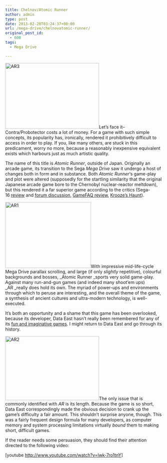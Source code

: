 ```yaml
---
title: Chelnov/Atomic Runner
author: admin
type: post
date: 2013-02-28T03:24:37+00:00
url: /mega-drive/chelnovatomic-runner/
original_post_id:
  - 600
tags:
  - Mega Drive

---
```

[<img class="alignleft size-medium wp-image-602" alt="AR3" src="http://jumpnshoot9000.com/wp-content/uploads/2013/02/AR3-300x210.gif" width="300" height="210" />][1]Let&#8217;s face it&#8211;Contra/Probotector costs a lot of money. For a game with such simple concepts, its popularity has, ironically, rendered it prohibitively difficult to access in order to play. If you, like many others, are stuck in this predicament, worry no more, because a reasonably inexpensive equivalent exists which harbours just as much artistic quality.

The name of this title is _Atomic Runner_, outside of Japan. Originally an arcade game, its transition to the Sega _Mega Drive_ saw it undergo a host of changes both in form and in substance. Both _Atomic Runner_&#8216;s game-play and plot were altered (supposedly for the startling similarity that the original Japanese arcade game bore to the Chernobyl nuclear-reactor meltdown), but this rendered it a far superior game according to the critics (Sega-16 [review][2] and [forum discussion][3], [GameFAQ review][4], [Krooze&#8217;s Haunt][5]).

[<img class="alignright size-full wp-image-604" alt="AR1" src="http://jumpnshoot9000.com/wp-content/uploads/2013/02/AR1.png" width="274" height="211" />][6]With impressive mid-life-cycle Mega Drive parallax scrolling, and large (if only _slightly_ repetitive), colourful backgrounds and bosses, _Atomic Runner _sports very solid game-play. Against many run-and-gun games (and indeed many shoot&#8217;em ups) _AR _really does hold its own. The myriad of power-ups and environments through which to peruse are interesting, and the overall theme of the game, a synthesis of ancient cultures and ultra-modern technology, is well-executed.

It&#8217;s both an opportunity and a shame that this game has been overlooked, because its developer, Data East hasn&#8217;t really been remembered for any of its [fun and imaginative games][7]. I might return to Data East and go through its history.

[<img class="size-medium wp-image-603 alignleft" alt="AR2" src="http://jumpnshoot9000.com/wp-content/uploads/2013/02/AR2-300x205.png" width="300" height="205" />][8]The only issue that is commonly identified with _AR_ is its length. Because the game is so short, Data East correspondingly made the obvious decision to crank up the game&#8217;s difficulty a fair amount. This shouldn&#8217;t surprise anyone, though. This was a fairly frequent design formula for many developers, as computer memory and system processing limitations virtually _bound_ them to making short, difficult games.

If the reader needs some persuasion, they should find their attention directed to the following video:

[youtube http://www.youtube.com/watch?v=lwk-7ro1tnY]

&nbsp;

 [1]: http://jumpnshoot9000.com/wp-content/uploads/2013/02/AR3.gif
 [2]: http://www.sega-16.com/2010/02/atomic-runner/
 [3]: http://www.sega-16.com/forum/showthread.php?14598-Atomic-Runner-is-pretty-good-(review)
 [4]: http://www.gamefaqs.com/genesis/586036-atomic-runner/reviews/review-110299
 [5]: http://krooze.wordpress.com/2008/10/26/atomic-runner-gen-review/
 [6]: http://jumpnshoot9000.com/wp-content/uploads/2013/02/AR1.png
 [7]: http://en.wikipedia.org/wiki/List_of_games_released_by_Data_East
 [8]: http://jumpnshoot9000.com/wp-content/uploads/2013/02/AR2.png
